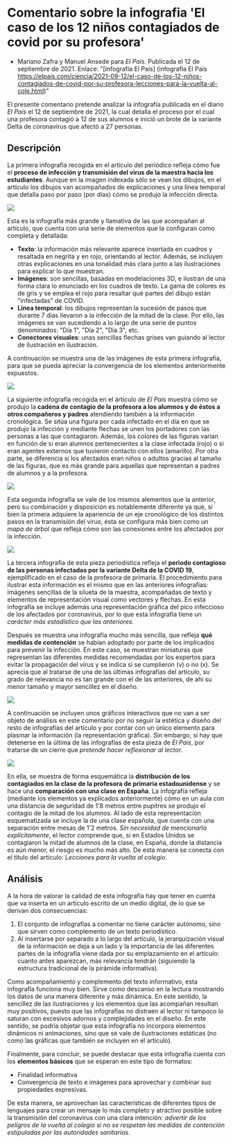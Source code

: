 # Comentario sobre la infografia 'El caso de los 12 niños contagiados de covid por su profesora'

- Mariano Zafra y Manuel Ansede para *El País*. Publicada el 12 de septiembre de 2021. Enlace: "[infografía El País] (infografía El Pais https://elpais.com/ciencia/2021-09-12/el-caso-de-los-12-niños-contagiados-de-covid-por-su-profesora-lecciones-para-la-vuelta-al-cole.html)"

El presente comentario pretende analizar la infografía publicada en el diario *El País* el 12 de septiembre de 2021, la cual detalla el proceso por el cual una profesora contagió a 12 de sus alumnos e inició un brote de la variante Delta de coronavirus que afectó a 27 personas.

## Descripción
La primera infografía recogida en el artículo del periódico refleja cómo fue el **proceso de infección y transmisión del virus de la maestra hacia los estudiantes**. Aunque en la imagen indexada sólo se vean los dibujos, en el artículo los dibujos van acompañados de explicaciones y una línea temporal que detalla paso por paso (por días) cómo se produjo la infección directa. 

<img src="img/contagio-escritorio.jpeg">

Esta es la infografía más grande y llamativa de las que acompañan al artículo, que cuenta con una serie de elementos que la configuran como completa y detallada:
- **Texto**: la información más relevante aparece insertada en cuadros y resaltada en negrita y en rojo, orientando al lector. Además, se incluyen otras explicaciones en una tonalidad más clara junto a las ilustraciones para explicar lo que muestran.
- **Imágenes**: son sencillas, basadas en modelaciones 3D, e ilustran de una forma clara lo enunciado en los cuadros de texto. La gama de colores es de gris y se emplea el rojo para resaltar qué partes del dibujo están "infectadas" de COVID.
- **Línea temporal**: los dibujos representan la sucesión de pasos que durante 7 días llevaron a la infección de la mitad de la clase. Por ello, las imágenes se van sucediendo a lo largo de una serie de puntos denominados: "Día 1", "Día 2", "Dia 3", etc.
- **Conectores visuales**: unas sencillas flechas grises van guiando al lector de ilustración en ilustración.

A continuación se muestra una de las imágenes de esta primera infografía, para que se pueda apreciar la convergencia de los elementos anteriormente expuestos. 

<img src="img/contagio-2.png">

La siguiente infografía recogida en el árticulo de *El País* muestra cómo se produjo la **cadena de contagio de la profesora a los alumnos y de éstos a otros compañeros y padres** atendiendo también a la información cronológica. Se sitúa una figura por cada infectado en el día en que se produjo la infección y mediante flechas se unen los portadores con las personas a las que contagiaron. Además, los colores de las figuras varían en función de si eran alumnos pertenecientes a la clase infectada (rojo) o si eran agentes externos que tuvieron contacto con ellos (amarillo). Por otra parte, se diferencia si los afectados eran niños o adultos gracias al tamaño de las figuras, que es más grande para aquellas que representan a padres de alumnos y a la profesora. 

<img src="img/contagio-transmision-1.png">

Esta segunda infografía se vale de los mismos alementos que la anterior, pero su combinación y disposición es notablemente diferente ya que, si bien la primera adquiere la apariencia de un eje cronológico de los distintos pasos en la transmisión del virus, ésta se configura más bien como un *mapa de árbol* que refleja cómo son las conexiones entre los afectados por la infección.

<img src="img/contagio-infeccion.png">

La tercera infografía de esta pieza periodística refleja el **periodo contagioso de las personas infectadas por la variante Delta de la COVID 19**, ejemplificado en el caso de la profesora de primaria. El procedimiento para ilustrar esta información es el mismo que en las anteriores infografías: imágenes sencillas de la silueta de la maestra, acompañadas de texto y elementos de representación visual como vectores y flechas. En esta infografía se incluye además una representación gráfica del pico infeccioso de los afectados por coronavirus, por lo que esta infografía tiene un *carácter más estadístico que las anteriores*.

Después se muestra una infografía mucho más sencilla, que refleja **qué medidas de contención** se habían adoptado por parte de los implicados para prevenir la infección. En este caso, se muestran miniaturas que representan las diferentes medidas recomendadas por los expertos para evitar la propagación del virus y se indica si se cumplieron (v) o no (x). Se aprecia que al tratarse de una de las últimas infografías del artículo, su grado de relevancia no es tan grande con el de las anteriores, de ahí su menor tamaño y mayor sencillez en el diseño.

<img src="img/contagio-medidas.png">

A continuación se incluyen unos gráficos interactivos que no van a ser objeto de análisis en este comentario por no seguir la estética y diseño del resto de infografías del artículo y por contar con un único elemento para plasmar la información (la representación gráfica). Sin embargo, sí hay que detenerse en la última de las infografías de esta pieza de *El País*, por tratarse de un cierre que *pretende hacer reflexionar al lector*.

<img src="img/contagio-distancia.png">

En ella, se muestra de forma esquemática la **distribución de los contagiados en la clase de la profesora de primaria estadounidense** y se hace una **comparación con una clase en España**. La infografía refleja (mediante los elementos ya explicados anteriormente) cómo en un aula con una distancia de seguridad de 1'8 metros entre pupitres se produjo el contagio de la mitad de los alumnos. Al lado de esta representación esquematizada se incluye la de una clase española, que cuenta con una separación entre mesas de 1'2 metros. *Sin necesidad de mencionarlo explícitamente*, el lector comprende que, si en Estados Unidos se contagiaron la mitad de alumnos de la clase, en España, donde la distancia es aún menor, el riesgo es mucho más alto. De esta manera se conecta con el título del artículo: *Lecciones para la vuelta al colegio*.

## Análisis
A la hora de valorar la calidad de esta infografía hay que tener en cuenta que va inserta en un artículo escrito de un medio digital, de lo que se derivan dos consecuencias:
1. El conjunto de infografías a comentar no tiene carácter autónomo, sino que sirven como complemento de un texto periodístico.
2. Al insertarse por separado a lo largo del artículo, la jerarquización visual de la información se deja a un lado y la importancia de las diferentes partes de la infografía viene dada por su emplazamiento en el artículo: cuanto antes aparezcan, más relevancia tendrán (siguiendo la estructura tradicional de la pirámide informativa).

Como acompañamiento y complemento del texto informativo, esta infografía funciona muy bien. Sirve como descanso en la lectura mostrando los datos de una manera diferente y más dinámica. En este sentido, la sencillez de las ilustraciones y los elementos que las acompañan resultan muy positivos, puesto que las infografías no distraen al lector ni tampoco lo saturan con excesivos adornos y complejidades en el diseño. En este sentido, se podría objetar que esta infografía no incorpora elementos dinámicos ni animaciones, sino que se vale de ilustraciones estáticas (no como las gráficas que también se incluyen en el artículo).

Finalmente, para concluir, se puede destacar que esta infografía cuenta con los **elementos básicos** que se esperan en este tipo de formatos:
- Finalidad informativa
- Convergencia de texto e imágenes para aprovechar y combinar sus propiedades expresivas. 

De esta manera, se aprovechan las características de diferentes tipos de lenguajes para crear un mensaje lo más completo y atractivo posible sobre la transmisión del coronavirus con una clara intención: *advertir de los peligros de la vuelta al colegio si no se respetan las medidas de contención estipuladas por las autoridades sanitarias*.
